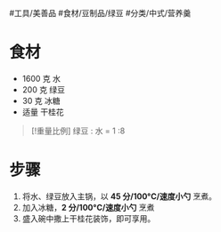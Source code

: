 #工具/美善品   #食材/豆制品/绿豆   #分类/中式/营养羹 

# 食材

- 1600 克 水
- 200 克 绿豆
- 30 克 冰糖
- 适量 干桂花

>[!重量比例]
>绿豆 : 水 = 1 :8 
# 步骤

1. 将水、绿豆放入主锅，以 **45 分/100°C/速度小勺** 烹煮。
2. 加入冰糖，**2 分/100°C/速度小勺** 烹煮
3. 盛入碗中撒上干桂花装饰，即可享用。